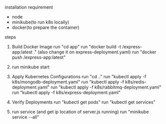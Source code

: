 installation requirement
- node
- minikube(to run k8s locally)
- docker(to prepare the container)

steps 
1. Build Docker Image
run "cd app"
run "docker build -t <your-dockerhub-username>/express-app:latest ." (also change it on express-deployment.yaml)
run "docker push <your-dockerhub-username>/express-app:latest"

2. run minikube start
3. Apply Kubernetes Configurations
run "cd .."
run "kubectl apply -f k8s/mongodb-deployment.yaml"
run "kubectl apply -f k8s/redis-deployment.yaml"
run "kubectl apply -f k8s/rabbitmq-deployment.yaml"
run "kubectl apply -f k8s/express-deployment.yaml"

4. Verify Deployments
run "kubectl get pods"
run "kubectl get services"

5. run service (and get ip location of server.js running)
run "minikube service --all"


